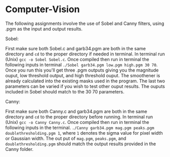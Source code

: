 # Computer-Vision
The following assignments involve the use of Sobel and Canny filters, using .pgm as the input and output results.

Sobel:

First make sure both Sobel.c and garb34.pgm are both in the same directory and ```cd``` to the proper directory if needed in terminal. In terminal run (Unix) ```gcc -o Sobel Sobel.c```. Once compiled then run in terminal the following inputs in terminal ```./Sobel garb34.pgm low.pgm high.pgm 30 70```. Once you run this you'll get three .pgm outputs giving you the magnitude ouput, low threshold output, and high threshold ouput. The smoothener is already calculated into the existing masks used in the program. The last two parameters can be varied if you wish to test other ouput results. The ouputs included in Sobel should match to the 30 70 parameters. 


Canny:

First make sure both Canny.c and garb34.pgm are both in the same directory and ```cd``` to the proper directory before running. In terminal run (Unix) ```gcc -o Canny Canny.c```. Once compiled then run in terminal the following inputs in the terminal. ```./Canny garb34.pgm mag.pgm peaks.pgm doublethresholding.pgm 1```, where ```1``` denotes the sigma value for pixel width or Gaussian width. The out put of ```mag.pgm```, ```peaks.pgm```, and ```doublethresholding.pgm``` should match the output results provided in the Canny folder. 
